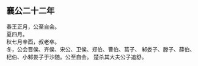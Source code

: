 ## 襄公二十二年

春王正月，公至自会。  
夏四月。  
秋七月辛酉，叔老卒。  
冬，公会晋侯、齐侯、宋公、卫侯、郑伯、曹伯、莒子、
邾娄子、滕子、薛伯、杞伯、小邾娄子于沙随。公至自会。
楚杀其大夫公子追舒。  

